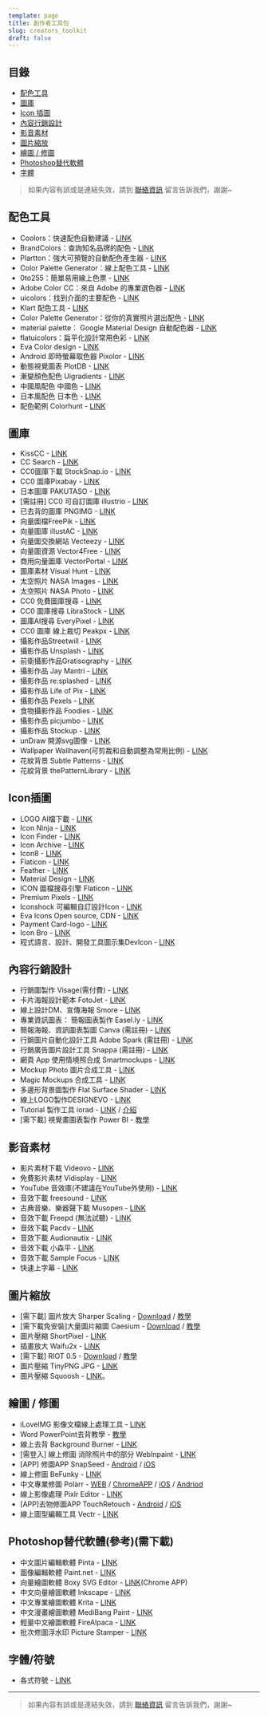 ```yaml
---
template: page
title: 創作者工具包
slug: creators_toolkit
draft: false
---
```

## 目錄

* [配色工具](#配色工具)
* [圖庫](#圖庫)
* [Icon 插圖](#icon插圖)
* [內容行銷設計](#內容行銷設計)
* [影音素材](#影音素材)
* [圖片縮放](#圖片縮放)
* [繪圖 / 修圖](#繪圖--修圖)
* [Photoshop替代軟體](#photoshop替代軟體參考需下載)
* [字體](#字體/符號)

> 如果內容有誤或是連結失效，請到 [聯絡資訊](/pages/contacts) 留言告訴我們，謝謝~

## 配色工具

* Coolors：快速配色自動建議 - [LINK](https://coolors.co/)
* BrandColors：查詢知名品牌的配色 - [LINK](https://brandcolors.net/)
* Plartton：強大可預覽的自動配色產生器 - [LINK](https://paletton.com/)
* Color Palette Generator：線上配色工具 - [LINK](https://palettegenerator.colorion.co/)
* 0to255：簡單易用線上色票 - [LINK](https://www.0to255.com/)
* Adobe Color CC：來自 Adobe 的專業選色器 - [LINK](https://color.adobe.com/zh/create/color-wheel/)
* uicolors：找到介面的主要配色 - [LINK](https://getuicolors.com/)
* Klart 配色工具 - [LINK](https://klart.co/colors/)
* Color Palette Generator：從你的真實照片選出配色 - [LINK](https://www.degraeve.com/color-palette/index.php)
* material palette： Google Material Design 自動配色器 - [LINK](https://www.materialpalette.com/)
* flatuicolors：扁平化設計常用色彩 - [LINK](https://flatuicolors.com/)
* Eva Color design - [LINK](https://colors.eva.design/)
* Android 即時螢幕取色器 Pixolor - [LINK](https://www.playpcesor.com/2015/10/android-pixolor.html)
* 動態視覺圖表 PlotDB - [LINK](https://plotdb.com/)
* 漸變顏色配色 Uigradients - [LINK](https://uigradients.com/#ServQuick)
* 中國風配色 中國色 - [LINK](https://zhongguose.com/)
* 日本風配色 日本色 - [LINK](https://nipponcolors.com/)
* 配色範例 Colorhunt - [LINK](https://www.colorhunt.co/)

## 圖庫

* KissCC - [LINK](https://www.kisscc0.com/)
* CC Search - [LINK](https://search.creativecommons.org/)
* CC0圖庫下載 StockSnap.io - [LINK](https://stocksnap.io/)
* CC0 圖庫Pixabay - [LINK](https://pixabay.com/)
* 日本圖庫 PAKUTASO - [LINK](https://www.pakutaso.com/)
* \[需註冊] CC0 可自訂圖庫 illustrio - [LINK](https://illustrio.com/)
* 已去背的圖庫 PNGIMG - [LINK](https://pngimg.com/)
* 向量圖檔FreePik - [LINK](https://www.freepik.com/)
* 向量圖庫 illustAC - [LINK](https://en.ac-illust.com/)
* 向量圖交換網站 Vecteezy  - [LINK](https://www.vecteezy.com/)
* 向量圖資源 Vector4Free - [LINK](https://vector4free.com/)
* 商用向量圖庫 VectorPortal - [LINK](https://www.vectorportal.com/)
* 圖庫素材 Visual Hunt - [LINK](https://visualhunt.com/)
* 太空照片 NASA Images - [LINK](http://nasaimages.lunaimaging.com/)
* 太空照片 NASA Photo - [LINK](https://images.nasa.gov/#/)
* CC0 免費圖庫搜尋 - [LINK](https://cc0.wfublog.com/)
* CC0 圖庫搜尋 LibraStock - [LINK](https://librestock.com/)
* 圖庫AI搜尋 EveryPixel - [LINK](https://everypixel.com/)
* CC0 圖庫 線上裁切 Peakpx - [LINK](https://www.peakpx.com/)
* 攝影作品Streetwill - [LINK](http://streetwill.co/)
* 攝影作品 Unsplash - [LINK](https://unsplash.com/)
* 前衛攝影作品Gratisography - [LINK](https://www.gratisography.com/)
* 攝影作品 Jay Mantri - [LINK](https://jaymantri.com/)
* 攝影作品 re:splashed - [LINK](https://www.resplashed.com/)
* 攝影作品 Life of Pix - [LINK](https://www.lifeofpix.com/)
* 攝影作品 Pexels - [LINK](https://www.pexels.com/)
* 食物攝影作品 Foodies - [LINK](https://foodiesfeed.com/)
* 攝影作品 picjumbo - [LINK](https://picjumbo.com/)
* 攝影作品 Stockup - [LINK](https://www.sitebuilderreport.com/stock-up)
* unDraw 開源svg圖像 - [LINK](https://undraw.co/illustrations)
* Wallpaper Wallhaven(可剪裁和自動調整為常用比例) - [LINK](https://alpha.wallhaven.cc/)
* 花紋背景 Subtle Patterns - [LINK](https://subtlepatterns.com/)
* 花紋背景 thePatternLibrary - [LINK](https://thepatternlibrary.com/)

## Icon插圖

* LOGO AI檔下載 - [LINK](https://www.logodust.com/)
* Icon Ninja - [LINK](https://www.iconninja.com/)
* Icon Finder - [LINK](https://www.iconfinder.com/)
* Icon Archive - [LINK](https://www.iconarchive.com/)
* Icon8 - [LINK](https://icons8.com/)
* Flaticon - [LINK](https://flaticons.net/)
* Feather - [LINK](https://feathericons.com/)
* Material Design - [LINK](https://design.google.com/icons/)
* ICON 圖檔搜尋引擎 Flaticon - [LINK](https://www.flaticon.com/)
* Premium Pixels - [LINK](https://www.premiumpixels.com/page/1/?s=icon)
* Iconshock 可編輯自訂設計Icon - [LINK](https://www.iconshock.com/)
* Eva Icons Open source, CDN - [LINK](https://akveo.github.io/eva-icons/#/)
* Payment Card-logo - [LINK](https://card-logo.com/)
* Icon Bro - [LINK](https://www.iconbros.com/)
* 程式語言、設計、開發工具圖示集DevIcon - [LINK](https://konpa.github.io/devicon/)

## 內容行銷設計

* 行銷圖製作 Visage(需付費) - [LINK](https://visage.co/)
* 卡片海報設計範本 FotoJet - [LINK](https://www.fotojet.com/)
* 線上設計DM、宣傳海報 Smore - [LINK](https://www.smore.com/)
* 專業資訊圖表： 簡報圖表製作 Easel.ly - [LINK](https://easel.ly/)
* 簡報海報、資訊圖表製圖 Canva (需註冊) - [LINK](https://www.canva.com/)
* 行銷圖片自動化設計工具 Adobe Spark (需註冊) - [LINK](https://spark.adobe.com/)
* 行銷廣告圖片設計工具 Snappa (需註冊) - [LINK](https://snappa.io/)
* 網頁 App 使用情境照合成 Smartmockups - [LINK](https://smartmockups.com/)
* Mockup Photo 圖片合成工具 - [LINK](https://mockup.photos/)
* Magic Mockups 合成工具 - [LINK](https://magicmockups.com/)
* 多邊形背景圖製作 Flat Surface Shader - [LINK](https://matthew.wagerfield.com/flat-surface-shader/)
* 線上LOGO製作DESIGNEVO - [LINK](https://www.designevo.com/tw/)
* Tutorial 製作工具 iorad - [LINK](https://www.iorad.com/) / [介紹](https://www.playpcesor.com/2017/12/iorad.html)
* \[需下載] 視覺畫圖表製作 Power BI - [教學](https://buzzorange.com/techorange/2017/06/15/excel-power-bi/)

## 影音素材

* 影片素材下載 Videovo - [LINK](https://www.videvo.net/)
* 免費影片素材 Vidisplay - [LINK](https://www.vidsplay.com/)
* YouTube 音效庫(不建議在YouTube外使用) - [LINK](https://www.youtube.com/audiolibrary)
* 音效下載 freesound - [LINK](https://www.freesound.org/browse/tags/music/)
* 古典音樂、樂器聲下載 Musopen - [LINK](https://musopen.org/)
* 音效下載 Freepd (無法試聽) - [LINK](https://freepd.com/)
* 音效下載 Pacdv - [LINK](https://www.pacdv.com/sounds/index.html)
* 音效下載 Audionautix - [LINK](https://audionautix.com/)
* 音效下載 小森平 - [LINK](https://taira-komori.jpn.org/freesoundtw.html)
* 音效下載 Sample Focus - [LINK](https://samplefocus.com/)
* 快速上字幕 - [LINK](https://www.soft4fun.net/software/multimedia/arctime-make-subtile.htm)

## 圖片縮放

* \[需下載] 圖片放大 Sharper Scaling - [Download](http://a-sharper-scaling.com/) / [教學](https://www.playpcesor.com/2016/10/sharper-scaling-photoshop.html)
* \[需下載免安裝]大量圖片縮圖 Caesium - [Download](https://www.fosshub.com/Caesium-Image-Compressor.html) / [教學](https://www.playpcesor.com/2016/02/Caesium-Image-Compressor.html)
* 圖片壓縮 ShortPixel - [LINK](https://shortpixel.com/online-image-compression)
* 插畫放大 Waifu2x - [LINK](http://waifu2x.udp.jp/)
* \[需下載] RIOT 0.5 - [Download](https://luci.criosweb.ro/riot/download/) / [教學](https://www.playpcesor.com/2013/09/riot-05.html)
* 圖片壓縮 TinyPNG JPG - [LINK](https://tinypng.com/)
* 圖片壓縮 Squoosh  - [LINK](https://squoosh.app/)。

## 繪圖 / 修圖

* iLoveIMG 影像文檔線上處理工具 - [LINK](https://www.iloveimg.com/zh_tw)
* Word PowerPoint去背教學 - [教學](https://www.playpcesor.com/2016/06/word-powerpoint-remove-background.html)
* 線上去背 Background Burner - [LINK](https://burner.bonanza.com/)
* \[需登入] 線上修圖 消除照片中的部分 WebInpaint - [LINK](https://www.webinpaint.com/)
* \[APP] 修圖APP SnapSeed - [Android](https://play.google.com/store/apps/details?id=com.niksoftware.snapseed&hl=zh_TW) / [iOS](https://itunes.apple.com/us/app/snapseed/id439438619?mt=8)
* 線上修圖 BeFunky - [LINK](https://www.befunky.com/)
* 中文專業修圖 Polarr - [WEB](https://v3.polarr.co/) / [ChromeAPP](https://chrome.google.com/webstore/detail/polarr-photo-editor-3/djonnbgfieijldcieafgjcnhmpcfpmgg) / [iOS](https://apps.apple.com/tw/app/polarr-photo-editor/id988173374) / [Andriod](https://play.google.com/store/apps/details?id=photo.editor.polarr)
* 線上影像處理 Pixlr Editor - [LINK](https://pixlr.com/editor/)
* \[APP]去物修圖APP TouchRetouch - [Android](https://play.google.com/store/apps/details?id=com.advasoft.touchretouch&hl=zh_TW) / [iOS](https://itunes.apple.com/tw/app/touchretouch/id373311252?mt=8)
* 線上圖型編輯工具 Vectr - [LINK](https://vectr.com/)

## Photoshop替代軟體(參考)(需下載)

* 中文圖片編輯軟體 Pinta - [LINK](https://pinta-project.com/pintaproject/pinta/)
* 圖像編輯軟體 Paint.net - [LINK](https://www.getpaint.net/)
* 向量繪圖軟體 Boxy SVG Editor - [LINK](https://chrome.google.com/webstore/detail/boxy-svg/gaoogdonmngmdlbinmiclicjpbjhgomg)(Chrome APP)
* 中文向量繪圖軟體 Inkscape - [LINK](https://inkscape.org/en/)
* 中文專業繪圖軟體 Krita - [LINK](https://krita.org/en/download/krita-desktop/)
* 中文漫畫繪圖軟體 MediBang Paint - [LINK](https://medibangpaint.com/zh_TW/)
* 輕量中文繪圖軟體 FireAlpaca - [LINK](https://firealpaca.com/tw)
* 批次修圖浮水印 Picture Stamper - [LINK](https://amin-ahmadi.com/picture-stamper/)

## 字體/符號

* 各式符號 - [LINK](https://copychar.cc/)

- - -

> 如果內容有誤或是連結失效，請到 [聯絡資訊](/pages/contacts) 留言告訴我們，謝謝~